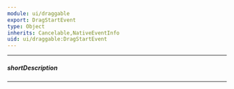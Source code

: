 ```yaml
---
module: ui/draggable
export: DragStartEvent
type: Object
inherits: Cancelable,NativeEventInfo
uid: ui/draggable:DragStartEvent
---
```

---
##### shortDescription
<!-- Description goes here -->

---
<!-- Description goes here -->